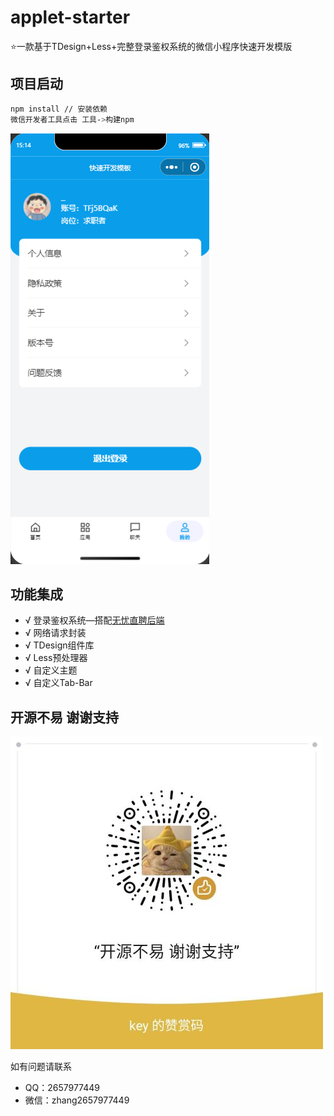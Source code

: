 # applet-starter

⭐一款基于TDesign+Less+完整登录鉴权系统的微信小程序快速开发模版

## 项目启动

```bash
npm install // 安装依赖
微信开发者工具点击 工具->构建npm
```
![](https://github.com/zhang2657977442/MyPicGo/blob/master/applet-starter/%E6%88%AA%E5%9B%BE.png?raw=true)

## 功能集成

+ √ 登录鉴权系统—搭配[无忧直聘后端](https://github.com/zhang2657977442/wuyou-backend)
+ √ 网络请求封装
+ √ TDesign组件库
+ √ Less预处理器
+ √ 自定义主题
+ √ 自定义Tab-Bar

## 开源不易 谢谢支持
![](https://raw.githubusercontent.com/zhang2657977442/MyPicGo/master/other/%E8%B5%9E%E8%B5%8F%E7%A0%81.jpg)

如有问题请联系
+ QQ：2657977449 
+ 微信：zhang2657977449
